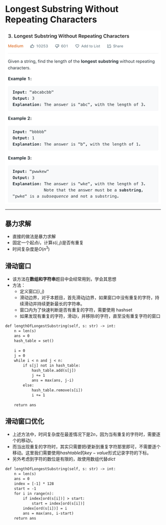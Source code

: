 # Longest Substring Without Repeating Characters
![timu](t3.png)






-----
























## 暴力求解
- 直接的做法是暴力求解
- 固定一个起点$i$，计算$s(i, j)$是否有重复
- 时间复杂度是$O({ n }^{ 3 })$

## 滑动窗口
- 该方法在**数组和字符串**题目中会经常用到，学会其思想
- 方法：
  - 定义窗口$[i, j)$
  - 滑动边界，对于本题目，首先滑动$j$边界，如果窗口中没有重复的字符，持续滑动并持续更新最长的字符串。
  - 窗口内为了快速判断是否有重复的字符，需要使用 hashset
  - 如果发现有重复的字符，滑动$i$，并移除$i$的字符，直至没有重复字符的窗口

```
def lengthOfLongestSubstring(self, s: str) -> int:
    n = len(s)
    ans = 0
    hash_table = set()
    
    i = 0
    j = 0
    while i < n and j < n:
        if s[j] not in hash_table:
            hash_table.add(s[j])
            j += 1
            ans = max(ans, j-i)
        else:
            hash_table.remove(s[i])
            i += 1    
            
    return ans
```
## 滑动窗口优化
- 上述方法中，时间复杂度在最差情况下是$2n$，因为当有重复的字符时，需要逐个的移动$i$。
- 而当出现重复的字符时，其实只需要把$i$更新到重复字符那里即可，不需要逐个移动。这里我们需要使用$hashtable$的$key-value$形式记录字符的下标。
- 另外考虑到字符的数位是有限的，故使用数组代替$dict$
```
def lengthOfLongestSubstring(self, s: str) -> int:
    n = len(s)
    ans = 0
    index = [-1] * 128
    start = -1
    for i in range(n):
        if index[ord(s[i])] > start:
            start = index[ord(s[i])]
        index[ord(s[i])] = i
        ans = max(ans, i-start)
    return ans
```





